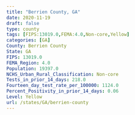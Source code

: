 ```yaml
---
title: "Berrien County, GA"
date: 2020-11-19
draft: false
type: county
tags: [FIPS:13019.0,FEMA:4.0,Non-core,Yellow]
categories: [GA]
County: Berrien County
State: GA
FIPS: 13019.0
FEMA_Region: 4.0
Population: 19397.0
NCHS_Urban_Rural_Classification: Non-core
Tests_in_prior_14_days: 218.0
Fourteen_day_test_rate_per_100000: 1124.0
Percent_Positivity_in_prior_14_days: 0.06
Level: Yellow
url: /states/GA/berrien-county
---
```



